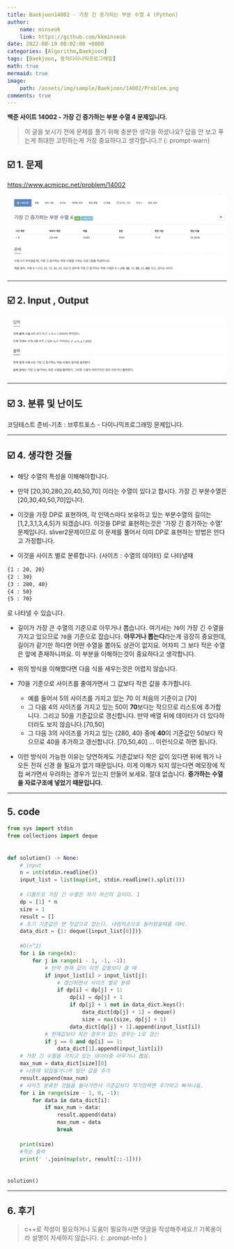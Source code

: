 ```yaml
---
title: Baekjoon14002 - 가장 긴 증가하는 부분 수열 4 (Python)
author: 
    name: minseok
    link: https://github.com/kkminseok
date: 2022-08-19 00:02:00 +0800
categories: [Algorithm,Baekjoon]
tags: [Baekjoon, 동적다이나믹프로그래밍]
math: true
mermaid: true
image: 
    path: /assets/img/sample/Baekjoon/14002/Problem.png
comments: true
---
```


**백준 사이트 14002 - 가장 긴 증가하는 부분 수열 4 문제입니다.**

> 이 글을 보시기 전에 문제를 풀기 위해 충분한 생각을 하셨나요? 답을 안 보고 푸는게 최대한 고민하는게 가장 중요하다고 생각합니다.!!
{: prompt-warn}

## ☑️ 1. 문제
<https://www.acmicpc.net/problem/14002>


![](/assets/img/sample/Baekjoon/14002/Problem.png)

-----  

## ☑️ 2. Input , Output
![](/assets/img/sample/Baekjoon/14002/input.png)


-----  

## ☑️ 3. 분류 및 난이도

코딩테스트 준비-기초 : 브루트포스 - 다이나믹프로그래밍 문제입니다.

-----  

## ☑️ 4. 생각한 것들

- 해당 수열의 특성을 이해해야합니다.
- 만약 [20,30,280,20,40,50,70] 이라는 수열이 있다고 합시다. 가장 긴 부분수열은 [20,30,40,50,70]입니다.
- 이것을 가장 DP로 표현하여, 각 인덱스마다 보유하고 있는 부분수열의 길이는 [1,2,3,1,3,4,5]가 되겠습니다. 이것을 DP로 표현하는것은 '가장 긴 증가하는 수열' 문제입니다. sliver2문제이므로 이 문제를 풀어서 이미 DP로 표현하는 방법은 안다고 가정합니다.

- 이것을 사이즈 별로 분류합니다. {사이즈 : 수열의 데이터} 로 나타낼때
```bash
{1 : 20, 20}
{2 : 30}
{3 : 280, 40}
{4 : 50}
{5 : 70}
```
로 나타낼 수 있습니다.

- 길이가 가장 큰 수열의 기준으로 아무거나 뽑습니다. 여기서는 `70`이 가장 긴 수열을 가지고 있으므로 `70`을 기준으로 잡습니다. **아무거나 뽑는다**라는게 굉장히 중요한데, 길이가 같기만 하다면 어떤 수열을 뽑아도 상관이 없지요. 어차피 그 보다 작은 수열은 앞에 존재하니까요. 이 부분을 이해하는것이 중요하다고 생각합니다.

- 위의 방식을 이해했다면 다음 식을 세우는것은 어렵지 않습니다.
- 70을 기준으로 사이즈를 줄여가면서 그 값보다 작은 값을 추가합니다.
  - 예를 들어서 5의 사이즈를 가지고 있는 70 이 처음의 기준이고 [70]
  - 그 다음 4의 사이즈를 가지고 있는 50이 **70**보다는 작으므로 리스트에 추가합니다. 그리고 50을 기준값으로 갱신합니다. 만약 배열 뒤에 데이터가 더 있다하더라도 보지 않습니다.[70,50]
  - 그 다음 3의 사이즈를 가지고 있는 {280, 40} 중에 **40**이 기준값인 50보다 작으므로 40을 추가하고 갱신합니다. [70,50,40]
  ... 이런식으로 하면 됩니다.
- 이런 방식이 가능한 이유는 당연하게도 기준값보다 작은 값이 있다면 뒤에 뭐가 나오든 전혀 신경 쓸 필요가 없기 때문입니다. 이게 이해가 되지 않는다면 메모장에 직접 써가면서 우려하는 경우가 있는지 만들어 보세요. 절대 없습니다. **증가하는 수열을 자료구조에 넣었기 때문입니다.**


-----  

## 5. code

```python
from sys import stdin
from collections import deque


def solution() -> None:
    # input
    n = int(stdin.readline())
    input_list = list(map(int, stdin.readline().split()))

    # 디폴트로 가장 긴 수열은 자기 자신의 길이다. 1
    dp = [1] * n
    size = 1
    result = []
    # 초기 기준값은 맨 첫값으로 잡는다. 내림차순으로 들어왔을때를 대비.
    data_dict = {1: deque([input_list[0]])}

    #O(n^2)
    for i in range(n):
        for j in range(i - 1, -1, -1):
            # 만약 현재 값이 이전 값들보다 클 때
            if input_list[i] > input_list[j]:
                # 갱신하면서 사이즈 별로 분류
                if dp[i] < dp[j] + 1:
                    dp[i] = dp[j] + 1
                    if dp[j] + 1 not in data_dict.keys():
                        data_dict[dp[j] + 1] = deque()
                        size = max(size, dp[j] + 1)
                    data_dict[dp[j] + 1].append(input_list[i])
            # 현재값보다 작은 경우가 없는 경우는 1로 갱신
            if j == 0 and dp[i] == 1:
                data_dict[1].append(input_list[i])
    # 가장 긴 수열을 가지고 있는 데이터중 아무거나 뽑음.
    max_num = data_dict[size][0]
    # 나중에 뒤집을거니까 일단 값을 추가
    result.append(max_num)
    # 사이즈 분류한 것들을 돌아가면서 기준값보다 작기만하면 추가하고 빠져나옴.
    for i in range(size - 1, 0, -1):
        for data in data_dict[i]:
            if max_num > data:
                result.append(data)
                max_num = data
                break

    print(size)
    #역순 출력
    print(' '.join(map(str, result[::-1])))


solution()

```

-----

## 6. 후기


> c++로 작성이 필요하거나 도움이 필요하시면 댓글을 작성해주세요.!! 기록용이라 설명이 자세하지 않습니다.
{: .prompt-info }